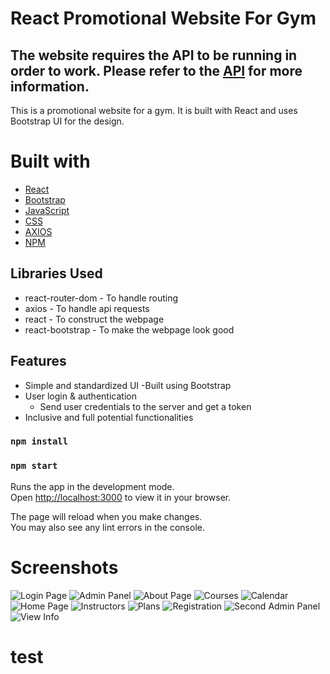 # React Promotional Website For Gym

## **The website requires the API to be running in order to work. Please refer to the [API](../../Backend/README.md) for more information.**

This is a promotional website for a gym. It is built with React and uses Bootstrap UI for the design.

# Built with

- [React](https://reactjs.org/)
- [Bootstrap](https://getbootstrap.com/)
- [JavaScript](https://www.javascript.com/)
- [CSS](https://developer.mozilla.org/en-US/docs/Web/CSS)
- [AXIOS](https://www.npmjs.com/package/axios)
- [NPM](https://www.npmjs.com/)

## Libraries Used

- react-router-dom - To handle routing
- axios - To handle api requests
- react - To construct the webpage
- react-bootstrap - To make the webpage look good

## Features

- Simple and standardized UI
  -Built using Bootstrap
- User login & authentication
  - Send user credentials to the server and get a token
- Inclusive and full potential functionalities

<!-- TODO: how to build/run the website-->

### `npm install`

### `npm start`

Runs the app in the development mode.\
Open [http://localhost:3000](http://localhost:3000) to view it in your browser.

The page will reload when you make changes.\
You may also see any lint errors in the console.

# Screenshots

![Login Page](../../Images/React/login.png)
![Admin Panel](../../Images/React/AdminPanel.png)
![About Page](../../Images/React/AboutPage.png)
![Courses](../../Images/React/courses.png)
![Calendar](../../Images/React/HomePage_Calendar.png)
![Home Page](../../Images/React/HomePage.png)
![Instructors](../../Images/React/Instructors.png)
![Plans](../../Images/React/plans.png)
![Registration](../../Images/React/Registration.png)
![Second Admin Panel](../../Images/React/Second_AdminPanel.png)
![View Info](../../Images/React/ViewInfo.png)
# test
